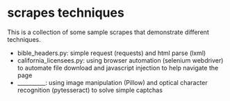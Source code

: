 # scrapes techniques

This is a collection of some sample scrapes that demonstrate different techniques.

- bible_headers.py: simple request (requests) and html parse (lxml)
- california_licensees.py: using browser automation (selenium webdriver) to automate file download and javascript injection to help navigate the page
- __________: using image manipulation (Pillow) and optical character recognition (pytesseract) to solve simple captchas
